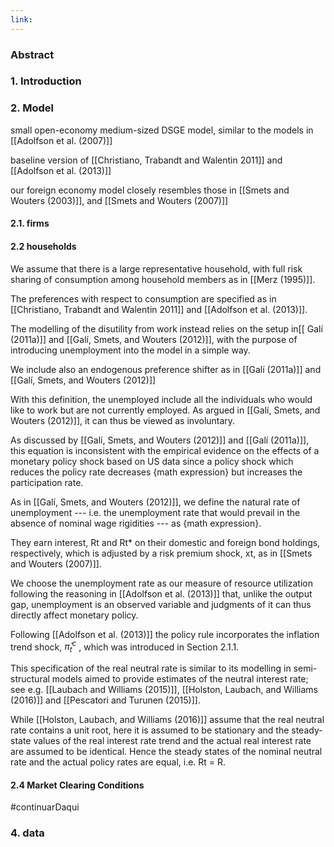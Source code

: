 ```yaml
---
link:
---
```


### Abstract
### 1. Introduction
### 2. Model

small open-economy medium-sized DSGE model, similar to the models in [[Adolfson et al. (2007)]]

baseline version of [[Christiano, Trabandt and Walentin 2011]] and [[Adolfson et al. (2013)]]

our foreign economy model closely resembles those in [[Smets and Wouters (2003)]], and [[Smets and Wouters (2007)]]

#### 2.1. firms

#### 2.2 households

We assume that there is a large representative household, with full risk sharing of consumption among household members as in [[Merz (1995)]].

The preferences with respect to consumption are specified as in [[Christiano, Trabandt and Walentin 2011]] and [[Adolfson et al. (2013)]].

The modelling of the disutility from work instead relies on the setup in[[ Galí (2011a)]] and [[Galí, Smets, and Wouters (2012)]], with the purpose of introducing unemployment into the model in a simple way.

We include also an endogenous preference shifter as in [[Galí (2011a)]] and [[Galí, Smets, and Wouters (2012)]]

With this definition, the unemployed include all the individuals who would like to work but are not currently employed. As argued in [[Galí, Smets, and Wouters (2012)]], it can thus be viewed as involuntary.

As discussed by [[Galí, Smets, and Wouters (2012)]] and [[Galí (2011a)]], this equation is inconsistent with the empirical evidence on the effects of a monetary policy shock based on US data since a policy shock which reduces the policy rate decreases {math expression} but increases the participation rate.

As in [[Galí, Smets, and Wouters (2012)]], we define the natural rate of unemployment --- i.e. the unemployment rate that would prevail in the absence of nominal wage rigidities --- as {math expression}. 

They earn interest, Rt and Rt* on their domestic and foreign bond holdings, respectively, which is adjusted by a risk premium shock, xt, as in [[Smets and Wouters (2007)]].

We choose the unemployment rate as our measure of resource utilization following the reasoning in [[Adolfson et al. (2013)]] that, unlike the output gap, unemployment is an observed variable and judgments of it can thus directly affect monetary policy.

Following [[Adolfson et al. (2013)]] the policy rule incorporates the inflation trend shock, $\bar{\pi}_t^c$ , which was introduced in Section 2.1.1.

This specification of the real neutral rate is similar to its modelling in semi-structural models aimed to provide estimates of the neutral interest rate; see e.g. [[Laubach and Williams (2015)]], [[Holston, Laubach, and Williams (2016)]] and [[Pescatori and Turunen (2015)]].

While [[Holston, Laubach, and Williams (2016)]] assume that the real neutral rate contains a unit root, here it is assumed to be stationary and the steady-state values of the real interest rate trend and the actual real interest rate are assumed to be identical. Hence the steady states of the nominal neutral rate and the actual policy rates are equal, i.e. Rt = R.
#### 2.4 Market Clearing Conditions

#continuarDaqui

### 4. data


